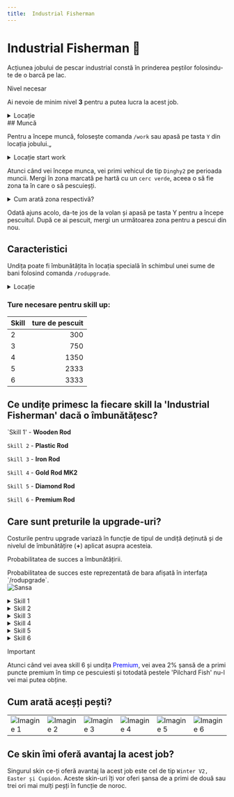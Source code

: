 ```yaml
---
title:  Industrial Fisherman 
---
```


# Industrial Fisherman 🎣

Acțiunea jobului de pescar industrial constă în prinderea peștilor folosindu-te de o barcă pe lac.

<div class="warning-container">
    <p class="title">Nivel necesar</p>
    <p class="description">Ai nevoie de minim nivel <strong>3</strong> pentru a putea lucra la acest job.</p>
</div>

<details class="details custom-block">
    <summary>Locație</summary>
    <p>![Locatie](https://i.imgur.com/QFQUStO.png "Locație")</p>
</details>
## Muncă

Pentru a începe muncă, folosește comanda `/work` sau apasă pe tasta `Y` din locația jobului.„

<details class="details custom-block">
    <summary>Locație start work</summary>
    <p>![Locatie](https://i.imgur.com/BGL4fWD.png "Locație")</p>
</details>

Atunci când vei începe munca, vei primi  vehicul de tip `Dinghy2` pe perioada muncii. Mergi în zona marcată pe hartă cu un `cerc verde`, aceea o să fie zona ta în care o să pescuieșți.

<details class="details custom-block">
    <summary>Cum arată zona respectivă?</summary>
    <p>![Locatie](https://i.imgur.com/l3DZMvD.png "Locație")</p>
</details>

Odată ajuns acolo, da-te jos de la volan și apasă pe tasta Y pentru a începe pescuitul. După ce ai pescuit, mergi un următoarea zona pentru a pescui din nou.

## Caracteristici
Undița poate fi îmbunătățita în locația specială în schimbul unei sume de bani folosind comanda `/rodupgrade`.


<details class="details custom-block">
    <summary>Locație</summary>
    <p>![Locatie](https://i.imgur.com/F0dVdkt.png "Locație")</p>
</details>

### Ture necesare pentru skill up:

| Skill         | ture de pescuit  |
| ------------- | ----:  |
| 2             | 300 |
| 3             | 750 |
| 4             | 1350 |
| 5             | 2333 |
| 6             |3333 |

## Ce undițe primesc la fiecare skill la 'Industrial Fisherman' dacă o îmbunătățesc?

`Skill 1' - **Wooden Rod**

`Skill 2` - **Plastic Rod**

`Skill 3` - **Iron Rod**

`Skill 4` - **Gold Rod MK2**

`Skill 5` - **Diamond Rod**

`Skill 6` - **Premium Rod**

## Care sunt preturile la upgrade-uri?

Costurile pentru upgrade variază în funcție de tipul de undiță deținută și de nivelul de îmbunătățire (**+**) aplicat asupra acesteia.

<div class="danger-container">
    <p class="title">Probabilitatea de succes a îmbunătățirii.</p>
    <p class="description">Probabilitatea de succes este reprezentată de bara afișată în interfața `/rodupgrade`. <br> <img src="https://i.imgur.com/4YTaKqm.png" alt="Sansa"></p>
</div>
<details class="details custom-block">
    <summary>Skill 1</summary>
    <p>Upgrade-ul +1 are un cost de `100.000$`</p>
    <p>Upgrade-ul +2 are un cost de `200.000$`</p>
    <p>Upgrade-ul +3 are un cost de `300.000$`</p>
    <p>Upgrade-ul +4 are un cost de `400.000$`</p>
    <p>Upgrade-ul +5 are un cost de `500.000$`</p>
    <p>Upgrade-ul +6 are un cost de `600.000$`</p>
    <p>Upgrade-ul +7 are un cost de `700.000$`</p>
    <p>Upgrade-ul +8 are un cost de `800.000$`</p>
    <p>Upgrade-ul +9 are un cost de `900.000$`</p>
    <p>Upgrade-ul pentru undița **Plastic** va avea un cost de `2.500.000$` și va necesita 30 de pești de tip <strong>Pilchard Fish</strong></p>
</details>
<details class="details custom-block">
    <summary>Skill 2</summary>
    <p>Upgrade-ul +1 are un cost de `200.000$`</p>
    <p>Upgrade-ul +2 are un cost de `400.000$`</p>
    <p>Upgrade-ul +3 are un cost de `600.000$`</p>
    <p>Upgrade-ul +4 are un cost de `800.000$`</p>
    <p>Upgrade-ul +5 are un cost de `1.000.000$`</p>
    <p>Upgrade-ul +6 are un cost de `1.200.000$`</p>
    <p>Upgrade-ul +7 are un cost de `1.400.000$`</p>
    <p>Upgrade-ul +8 are un cost de `1.600.000$`</p>
    <p>Upgrade-ul +9 are un cost de `1.800.000$`</p>
    <p>Upgrade-ul pentru undița **Iron** va avea un cost de `5.000.000$` și va necesita 10 pești de tip <strong>Tiger Butterflyfish</strong></p>
</details>
<details class="details custom-block">
    <summary>Skill 3</summary>
    <p>Upgrade-ul +1 are un cost de `350.000$`</p>
    <p>Upgrade-ul +2 are un cost de `700.000$`</p>
    <p>Upgrade-ul +3 are un cost de `1.050.000$`</p>
    <p>Upgrade-ul +4 are un cost de `1.400.000$`</p>
    <p>Upgrade-ul +5 are un cost de `1.750.000$`</p>
    <p>Upgrade-ul +6 are un cost de `2.100.000$`</p>
    <p>Upgrade-ul +7 are un cost de `2.450.000$`</p>
    <p>Upgrade-ul +8 are un cost de `2.800.000$`</p>
    <p>Upgrade-ul +9 are un cost de `3.150.000$`</p>
    <p>Upgrade-ul pentru undița **Gold** va avea un cost de `10.000.000$` și va necesita 15 pești de tip <strong>Yellow Fish</strong></p>
</details>
<details class="details custom-block">
    <summary>Skill 4</summary>
    <p>Upgrade-ul +1 are un cost de `725.000$`</p>
    <p>Upgrade-ul +2 are un cost de `1.450.000$`</p>
    <p>Upgrade-ul +3 are un cost de `2.175.000$`</p>
    <p>Upgrade-ul +4 are un cost de `2.900.000$`</p>
    <p>Upgrade-ul +5 are un cost de `3.625.000$`</p>
    <p>Upgrade-ul +6 are un cost de `4.350.000$`</p>
    <p>Upgrade-ul +7 are un cost de `5.075.000$`</p>
    <p>Upgrade-ul +8 are un cost de `5.800.000$`</p>
    <p>Upgrade-ul +9 are un cost de `6.525.000$`</p>
    <p>Upgrade-ul pentru undița **Diamond** va avea un cost de `30.000.000$` și va necesita 17 pești de tip <strong>Tuna Fish</strong></p>
</details>
<details class="details custom-block">
    <summary>Skill 5</summary>
    <p>Upgrade-ul +1 are un cost de `1.000.000$`</p>
    <p>Upgrade-ul +2 are un cost de `2.000.000$`</p>
    <p>Upgrade-ul +3 are un cost de `3.000.000$`</p>
    <p>Upgrade-ul +4 are un cost de `4.000.000$`</p>
    <p>Upgrade-ul +5 are un cost de `5.000.000$`</p>
    <p>Upgrade-ul +6 are un cost de `6.000.000$`</p>
    <p>Upgrade-ul +7 are un cost de `7.000.000$`</p>
    <p>Upgrade-ul +8 are un cost de `8.000.000$`</p>
    <p>Upgrade-ul +9 are un cost de `9.000.000$`</p>
    <p>Upgrade-ul pentru undița **Premium** va avea un cost de `10.000.000$`, 100 de <span style="color:red">Premium Points</span> și va necesita 15 pești de tip <strong>Swords</strong></p>
</details>
<details class="details custom-block">
    <summary>Skill 6</summary>
 <p>Upgrade-ul +1 costă <span style="color: blue">150 BPoints</span></p>
    <p>Upgrade-ul +2 costă <span style="color: blue">300 BPoints</span></p>
    <p>Upgrade-ul +3 costă <span style="color: blue">450 BPoints</span></p>
    <p>Upgrade-ul +4 costă <span style="color: blue">600 BPoints</span></p>
    <p>Upgrade-ul +5 costă <span style="color: blue">750 BPoints</span></p>
    <p>Upgrade-ul +6 costă <span style="color: blue">900 BPoints</span></p>
    <p>Upgrade-ul +7 costă <span style="color: blue">1.050 BPoints</span></p>
    <p>Upgrade-ul +8 costă <span style="color: blue">1.200 BPoints</span></p>
    <p>Upgrade-ul +9 costă <span style="color: blue">1.350 BPoints</span></p>
</details>
<div class="important-container">
    <p class="title">Important</p>
    <p class="description">Atunci când vei avea skill 6 și undița <span style="color:blue">Premium</span>, vei avea 2% șansă de a primi puncte premium în timp ce pescuiesti și totodată pestele 'Pilchard Fish' nu-l vei mai putea obține.</p>
</div>

## Cum arată aceșți pești?

<table>
    <tr>
        <td><img src="https://i.imgur.com/KanAgqJ.png" alt="Imagine 1"></td>
        <td><img src="https://i.imgur.com/sZutru0.png" alt="Imagine 2"></td>
        <td><img src="https://i.imgur.com/Tl7dnTf.png" alt="Imagine 3"></td>
        <td><img src="https://i.imgur.com/2EFtC63.png" alt="Imagine 4"></td>
        <td><img src="https://i.imgur.com/aRB5Zzf.png" alt="Imagine 5"></td>
        <td><img src="https://i.imgur.com/UtLnHp5.png" alt="Imagine 6"></td>
    </tr>
</table>

## Ce skin îmi oferă avantaj la acest job?

Singurul skin ce-ți oferă avantaj la acest job este cel de tip `Winter V2, Easter și Cupidon`. Aceste skin-uri îți vor oferi șansa de a primi de două sau trei ori mai mulți peșți în funcție de noroc.
